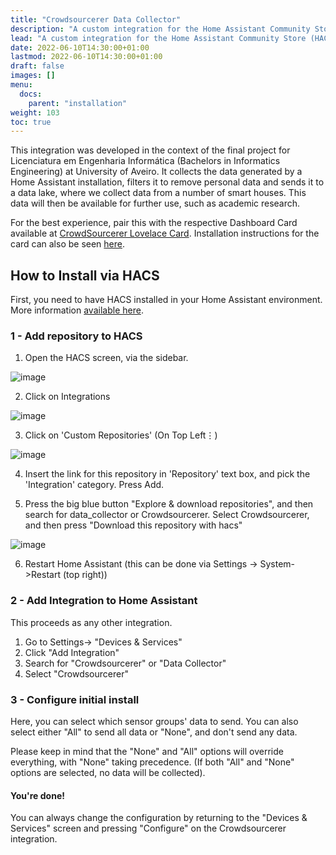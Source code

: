 ```yaml
---
title: "Crowdsourcerer Data Collector"
description: "A custom integration for the Home Assistant Community Store (HACS)."
lead: "A custom integration for the Home Assistant Community Store (HACS)."
date: 2022-06-10T14:30:00+01:00
lastmod: 2022-06-10T14:30:00+01:00
draft: false
images: []
menu:
  docs:
    parent: "installation"
weight: 103
toc: true
---
```


This integration was developed in the context of the final project for Licenciatura em Engenharia Informática (Bachelors in Informatics Engineering) at University of Aveiro. 
It collects the data generated by a Home Assistant installation, filters it to remove personal data and sends it to a data lake, where we collect data from a number of smart houses. This data will then be available for further use, such as academic research.

For the best experience, pair this with the respective Dashboard Card available at [CrowdSourcerer Lovelace Card](https://github.com/CrowdSorcerer/crowdsourcerer-card). Installation instructions for the card can also be seen [here](../lovelace_card).

## How to Install via HACS

First, you need to have HACS installed in your Home Assistant environment. More information [available here](https://hacs.xyz/docs/setup/prerequisites).

### 1 - Add repository to HACS
  1. Open the HACS screen, via the sidebar.
  
  ![image](https://user-images.githubusercontent.com/56603542/172457746-cadcd118-6d27-4a77-af87-ccd335320b82.png)
  
  2. Click on Integrations
  
  ![image](https://user-images.githubusercontent.com/56603542/172458033-27bd09ef-b997-4482-993c-df9ee905f613.png)
  
  3. Click on 'Custom Repositories' (On Top Left⋮)
  
  ![image](https://user-images.githubusercontent.com/56603542/172460056-d57a7a24-b1b5-4146-bfc8-7f1ba0313f0a.png)
  
  4. Insert the link for this repository in 'Repository' text box, and pick the 'Integration' category. Press Add.
  
  5. Press the big blue button "Explore & download repositories", and then search for data_collector or Crowdsourcerer. Select Crowdsourcerer, and then press "Download this repository with hacs"
  
  ![image](https://user-images.githubusercontent.com/56603542/172461082-d75a8daa-5618-478f-91e6-21bb3e5911a5.png)

  6. Restart Home Assistant (this can be done via Settings -> System->Restart (top right))
  
 
### 2 - Add Integration to Home Assistant
  This proceeds as any other integration.
  1. Go to Settings-> "Devices & Services"
  2. Click "Add Integration"
  3. Search for "Crowdsourcerer" or "Data Collector"
  4. Select "Crowdsourcerer"
  
### 3 - Configure initial install
  Here, you can select which sensor groups' data to send. You can also select either "All" to send all data or "None", and don't send any data.
  
Please keep in mind that the "None" and "All" options will override everything, with "None" taking precedence. (If both "All" and "None" options are selected, no data will be collected).
  
#### You're done! 
  You can always change the configuration by returning to the "Devices & Services" screen and pressing "Configure" on the Crowdsourcerer integration.
